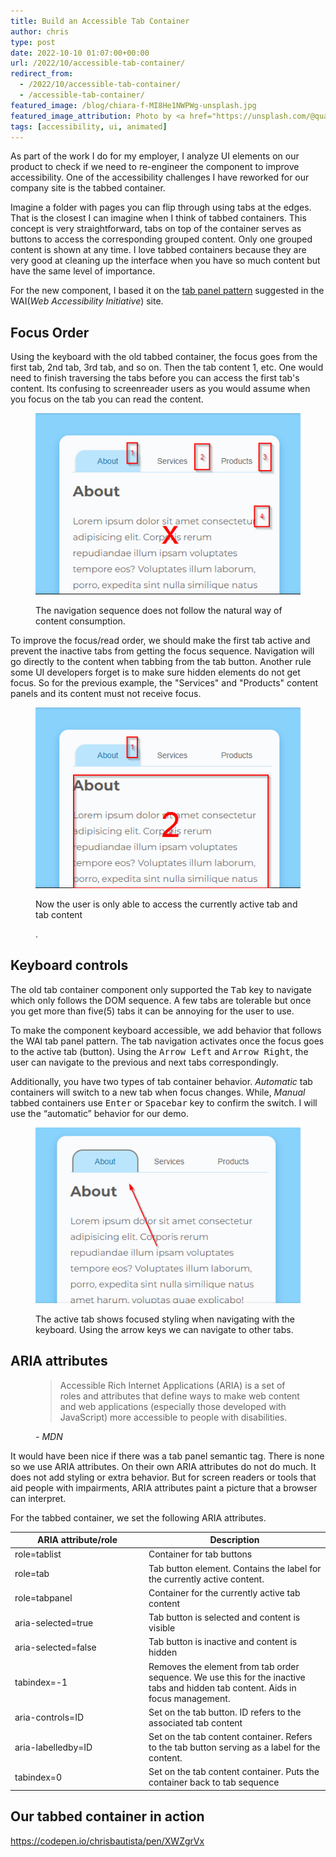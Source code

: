 ```yaml
---
title: Build an Accessible Tab Container
author: chris
type: post
date: 2022-10-10 01:07:00+00:00
url: /2022/10/accessible-tab-container/
redirect_from: 
  - /2022/10/accessible-tab-container/
  - /accessible-tab-container/
featured_image: /blog/chiara-f-MI8He1NWPWg-unsplash.jpg
featured_image_attribution: Photo by <a href="https://unsplash.com/@quasichiara">Chiara F</a>
tags: [accessibility, ui, animated]
---
```


As part of the work I do for my employer, I analyze UI elements on our product to check if we need to re-engineer the component to improve accessibility. One of the accessibility challenges I have reworked for our company site is the tabbed container.

Imagine a folder with pages you can flip through using tabs at the edges. That is the closest I can imagine when I think of tabbed containers. This concept is very straightforward, tabs on top of the container  serves as buttons to access the corresponding grouped content. Only one grouped content is shown at any time. I love tabbed containers because they are very good at cleaning up the interface when you have so much content but have the same level of importance.

For the new component, I based it on the [tab panel pattern](https://www.w3.org/WAI/ARIA/apg/patterns/tabpanel/) suggested in the WAI(*Web Accessibility Initiative*) site.


## Focus Order

Using the keyboard with the old tabbed container, the focus goes from the first tab, 2nd tab, 3rd tab, and so on. Then the tab content 1, etc. One would need to finish traversing the tabs before you can access the first tab's content. Its confusing to screenreader users as you would assume when you focus on the tab you can read the content.

<figure>
  <img src="/blog/build_an_accessible_tab_container___focus_order.png" alt="incorrect focus order">

  <figcaption>
    <p>The navigation sequence does not follow the natural way of content consumption.</p>
  </figcaption>
</figure>


To improve the focus/read order, we should make the first tab active and prevent the inactive tabs from getting the focus sequence. Navigation will go directly to the content when tabbing from the tab button. Another rule some UI developers forget is to make sure hidden elements do not get focus. So for the previous example, the "Services" and "Products" content panels and its content must not receive focus.

<figure>
  <img src="/blog/build_an_accessible_tab_container___correct_focus_order.png" alt="corrected focus order">

  <figcaption>
    <p> Now the user is only able to access the currently active tab and tab content</p>.
  </figcaption>
</figure>

## Keyboard controls 

The old tab container component only supported the <kbd>Tab</kbd> key to navigate which only follows the DOM sequence. A few tabs are tolerable but once you get more than five(5) tabs it can be annoying for the user to use.

To make the component keyboard accessible, we add behavior that follows the WAI tab panel pattern. The tab navigation activates once the focus goes to the active tab (button). Using the <kbd>Arrow Left</kbd> and <kbd>Arrow Right</kbd>, the user can navigate to the previous and next tabs correspondingly.

Additionally, you have two types of tab container behavior. *Automatic* tab containers will switch to a new tab when focus changes. While, *Manual* tabbed containers use <kbd>Enter</kbd> or <kbd>Spacebar</kbd> key to confirm the switch. I will use the “automatic” behavior for our demo.

<figure>
  <img src="/blog/build_an_accessible_tab_container___active_tab_focused.png" alt="active tab is focused">

  <figcaption>
    <p>The active tab shows focused styling when navigating with the keyboard. Using the arrow keys we can navigate to other tabs.</p>  
  </figcaption>
</figure>


## ARIA attributes

<figure>
  <blockquote> Accessible Rich Internet Applications (ARIA) is a set of roles and attributes that define ways to make web content and web applications (especially those developed with JavaScript) more accessible to people with disabilities.
  </blockquote>

  <figcaption>
    <cite>- MDN</cite>  
  </figcaption>
</figure>

It would have been nice if there was a tab panel semantic tag. There is none so we use ARIA attributes. On their own ARIA attributes do not do much. It does not add styling or extra behavior. But for screen readers or tools that aid people with impairments, ARIA attributes paint a picture that a browser can interpret.

For the tabbed container, we set the following ARIA attributes. 

<table>
  <thead>
  <tr>
    <th style="min-width: 200px;">ARIA attribute/role</th>
    <th>Description</th>
  </tr>
  </thead>
  <tbody>
  <tr>
    <td>role=tablist</td>
    <td>Container for tab buttons</td>
  </tr>
  <tr>
    <td>role=tab</td>
    <td>Tab button element. Contains the label for the currently active content.</td>
  </tr>
  <tr>
    <td>role=tabpanel</td>
    <td>Container for the currently active tab content</td>
  </tr>
  <tr>
    <td>aria-selected=true</td>
    <td>Tab button is selected and content is visible</td>
  </tr>
  <tr>
    <td>aria-selected=false</td>
    <td>Tab button is inactive and content is hidden</td>
  </tr>
  <tr>
    <td>tabindex=-1</td>
    <td>Removes the element from tab order sequence. We use this for the inactive tabs and hidden tab content. Aids in focus management.</td>
  </tr>
  <tr>
    <td>aria-controls=ID</td>
    <td>Set on the tab button. ID refers to the associated tab content</td>
  </tr>
  <tr>
    <td>aria-labelledby=ID</td>
    <td>Set on the tab content container. Refers to the tab button serving as a label for the content.</td>
  </tr>
  <tr>
    <td>tabindex=0</td>
    <td>Set on the tab content container. Puts the container back to tab sequence</td>
  </tr>
  </tbody>
</table>



## Our tabbed container in action

https://codepen.io/chrisbautista/pen/XWZgrVx